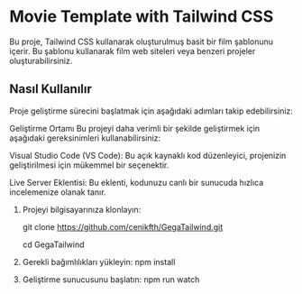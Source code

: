 # Movie Template with Tailwind CSS

Bu proje, Tailwind CSS kullanarak oluşturulmuş basit bir film şablonunu içerir. Bu şablonu kullanarak film web siteleri veya benzeri projeler oluşturabilirsiniz.

## Nasıl Kullanılır

Proje geliştirme sürecini başlatmak için aşağıdaki adımları takip edebilirsiniz:

Geliştirme Ortamı
Bu projeyi daha verimli bir şekilde geliştirmek için aşağıdaki gereksinimleri kullanabilirsiniz:

Visual Studio Code (VS Code): Bu açık kaynaklı kod düzenleyici, projenizin geliştirilmesi için mükemmel bir seçenektir.

Live Server Eklentisi: Bu eklenti, kodunuzu canlı bir sunucuda hızlıca incelemenize olanak tanır.

1. Projeyi bilgisayarınıza klonlayın:

   git clone https://github.com/cenikfth/GegaTailwind.git
   
   cd GegaTailwind
   
3. Gerekli bağımlılıkları yükleyin:
  npm install
4. Geliştirme sunucusunu başlatın:
npm run watch
